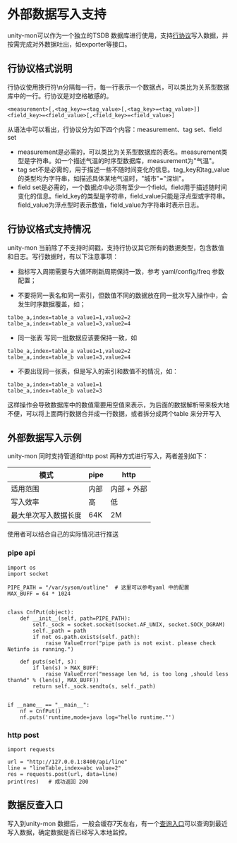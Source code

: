 # 外部数据写入支持
unity-mon可以作为一个独立的TSDB 数据库进行使用，支持[行协议](https://jasper-zhang1.gitbooks.io/influxdb/content/Write_protocols/line_protocol.html)写入数据，并按需完成对外数据吐出，如exporter等接口。

## 行协议格式说明
行协议使用换行符\n分隔每一行，每一行表示一个数据点，可以类比为关系型数据库中的一行。行协议是对空格敏感的。

```
<measurement>[,<tag_key>=<tag_value>[,<tag_key>=<tag_value>]] <field_key>=<field_value>[,<field_key>=<field_value>]
```
从语法中可以看出，行协议分为如下四个内容：measurement、tag set、field set
* measurement是必需的，可以类比为关系型数据库的表名。measurement类型是字符串。如一个描述气温的时序型数据库，measurement为"气温"。
* tag set不是必需的，用于描述一些不随时间变化的信息。tag_key和tag_value的类型均为字符串，如描述具体某地气温时，"城市"="深圳"。
* field set是必需的，一个数据点中必须有至少一个field。field用于描述随时间变化的信息。field_key的类型是字符串，field_value只能是浮点型或字符串。field_value为浮点型时表示数值，field_value为字符串时表示日志。

## 行协议格式支持情况
unity-mon 当前除了不支持时间戳，支持行协议其它所有的数据类型，包含数值和日志。写行数据时，有以下注意事项：

* 指标写入周期需要与大循环刷新周期保持一致，参考 yaml/config/freq 参数配置；

* 不要将同一表名和同一索引，但数值不同的数据放在同一批次写入操作中，会发生时序数据覆盖，如；

```
talbe_a,index=table_a value1=1,value2=2
talbe_a,index=table_a value1=3,value2=4
```

* 同一张表 写同一批数据应该要保持一致，如

```
talbe_a,index=table_a value1=1,value2=2
talbe_a,index=table_b value1=3,value2=4
```

* 不要出现同一张表，但是写入的索引和数值不的情况，如：

```
talbe_a,index=table_a value1=1
talbe_a,index=table_b value2=3
```

这样操作会导致数据库中的数值需要用空值来表示，为后面的数据解析带来极大地不便，可以将上面两行数据合并成一行数据，或者拆分成两个table 来分开写入

## 外部数据写入示例
unity-mon 同时支持管道和http post 两种方式进行写入，两者差别如下：

| 模式 | pipe | http |
| --- | --- | --- |
| 适用范围 | 内部 | 内部 + 外部 |
| 写入效率 | 高 | 低 |
| 最大单次写入数据长度 | 64K | 2M |

使用者可以结合自己的实际情况进行推送

### pipe api

```
import os
import socket

PIPE_PATH = "/var/sysom/outline"  # 这里可以参考yaml 中的配置
MAX_BUFF = 64 * 1024


class CnfPut(object):
    def __init__(self, path=PIPE_PATH):
        self._sock = socket.socket(socket.AF_UNIX, socket.SOCK_DGRAM)
        self._path = path
        if not os.path.exists(self._path):
            raise ValueError("pipe path is not exist. please check Netinfo is running.")

    def puts(self, s):
        if len(s) > MAX_BUFF:
            raise ValueError("message len %d, is too long ,should less than%d" % (len(s), MAX_BUFF))
        return self._sock.sendto(s, self._path)


if __name__ == "__main__":
    nf = CnfPut()
    nf.puts('runtime,mode=java log="hello runtime."')
```

### http post

```
import requests

url = "http://127.0.0.1:8400/api/line"
line = "lineTable,index=abc value=2"
res = requests.post(url, data=line)
print(res)   # 成功返回 200
```

## 数据反查入口
写入到unity-mon 数据后，一般会缓存7天左右，有一个[查询入口](http://127.0.01:8400/query/base)可以查询到最近写入数据，确定数据是否已经写入本地监控。